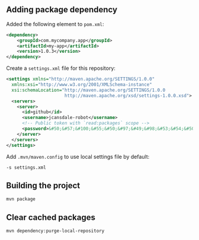 ## Adding package dependency

Added the following element to  `pom.xml`:

```xml
<dependency>
    <groupId>com.mycompany.app</groupId>
    <artifactId>my-app</artifactId>
    <version>1.0.3</version>
</dependency>  
```

Create a `settings.xml` file for this repository:

```xml
<settings xmlns="http://maven.apache.org/SETTINGS/1.0.0"
  xmlns:xsi="http://www.w3.org/2001/XMLSchema-instance"
  xsi:schemaLocation="http://maven.apache.org/SETTINGS/1.0.0
                      http://maven.apache.org/xsd/settings-1.0.0.xsd">
  <servers>
    <server>
      <id>github</id>
      <username>jcansdale-robot</username>
      <!-- Public token with `read:packages` scope -->
      <password>&#50;&#57;&#100;&#55;&#50;&#97;&#49;&#98;&#53;&#54;&#50;&#55;&#48;&#101;&#54;&#97;&#99;&#101;&#53;&#51;&#49;&#55;&#102;&#102;&#49;&#98;&#52;&#52;&#52;&#50;&#97;&#54;&#99;&#51;&#99;&#101;&#100;&#57;&#101;&#100;</password>
    </server>
  </servers>
</settings>
```

Add `.mvn/maven.config` to use local settings file by default:

```
-s settings.xml
```

## Building the project

```
mvn package
```

## Clear cached packages

```
mvn dependency:purge-local-repository
```

